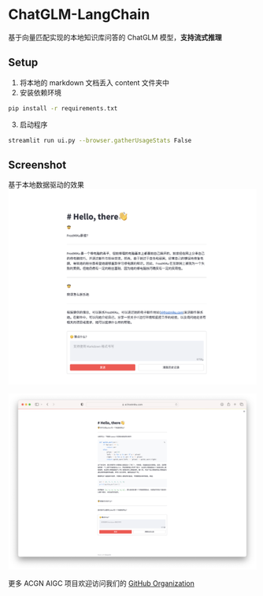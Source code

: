 # ChatGLM-LangChain

基于向量匹配实现的本地知识库问答的 ChatGLM 模型，**支持流式推理**

## Setup

1. 将本地的 markdown 文档丢入 content 文件夹中
2. 安装依赖环境
```bash
pip install -r requirements.txt
```
3. 启动程序
```bash
streamlit run ui.py --browser.gatherUsageStats False
```

## Screenshot

基于本地数据驱动的效果
![](screenshot/1.png)

![](screenshot/2.png)

更多 ACGN AIGC 项目欢迎访问我们的 [GitHub Organization](https://github.com/vtuber-plan)